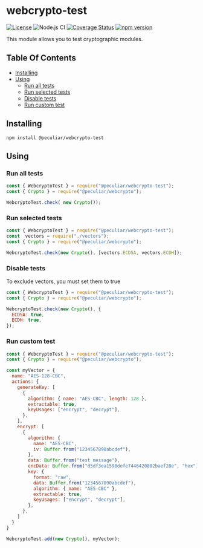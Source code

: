 # webcrypto-test

[![License](https://img.shields.io/badge/license-MIT-green.svg?style=flat)](https://raw.githubusercontent.com/PeculiarVentures/webcrypto-test/master/LICENSE.md)
![Node.js CI](https://github.com/PeculiarVentures/webcrypto-test/workflows/Node.js%20CI/badge.svg)
[![Coverage Status](https://coveralls.io/repos/github/PeculiarVentures/webcrypto-test/badge.svg?branch=master)](https://coveralls.io/github/PeculiarVentures/webcrypto-test?branch=master)
[![npm version](https://badge.fury.io/js/%40peculiar%2Fwebcrypto-test.svg)](https://badge.fury.io/js/%40peculiar%2Fwebcrypto-test)

This module allows you to test cryptographic modules.

## Table Of Contents

* [Installing](#installing)
* [Using](#using)
  * [Run all tests](#run-all-tests)
  * [Run selected tests](#run-selected-tests)
  * [Disable tests](#disable-tests)
  * [Run custom test](#run-custom-test)

## Installing

```
npm install @peculiar/webcrypto-test
```

## Using

### Run all tests
```js
const { WebcryptoTest } = require("@peculiar/webcrypto-test");
const { Crypto } = require("@peculiar/webcrypto");

WebcryptoTest.check( new Crypto());
```
### Run selected tests
```js
const { WebcryptoTest } = require("@peculiar/webcrypto-test");
const  vectors = require("./vectors");
const { Crypto } = require("@peculiar/webcrypto");

WebcryptoTest.check(new Crypto(), [vectors.ECDSA, vectors.ECDH]);
```
### Disable tests
To exclude vectors, you must set them to true
```js
const { WebcryptoTest } = require("@peculiar/webcrypto-test");
const { Crypto } = require("@peculiar/webcrypto");

WebcryptoTest.check(new Crypto(), {
  ECDSA: true,
  ECDH: true,
});
```
### Run custom test
```js
const { WebcryptoTest } = require("@peculiar/webcrypto-test");
const { Crypto } = require("@peculiar/webcrypto");

const myVector = {
  name: "AES-128-CBC",
  actions: {
    generateKey: [
      {
        algorithm: { name: "AES-CBC", length: 128 },
        extractable: true,
        keyUsages: ["encrypt", "decrypt"],
      },
    ],
    encrypt: [
      {
        algorithm: {
          name: "AES-CBC",
          iv: Buffer.from("1234567890abcdef"),
        },
        data: Buffer.from("test message"),
        encData: Buffer.from("d5df3ea1598defe7446420802baef28e", "hex"),
        key: {
          format: "raw",
          data: Buffer.from("1234567890abcdef"),
          algorithm: { name: "AES-CBC" },
          extractable: true,
          keyUsages: ["encrypt", "decrypt"],
        },
      },
    ]
  }
}

WebcryptoTest.add(new Crypto(), myVector);
```